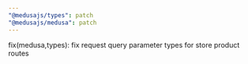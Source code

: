 ```yaml
---
"@medusajs/types": patch
"@medusajs/medusa": patch
---
```


fix(medusa,types): fix request query parameter types for store product routes
